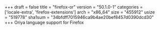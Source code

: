 +++
draft = false
title = "firefox-or"
version = "50.1.0-1"
categories = ['locale-extra', 'firefox-extensions']
arch = "x86_64"
size = "455912"
usize = "519778"
sha1sum = "34bfdff7015946ca9b4ae20bef8457d0390dcd30"
+++
Oriya language support for Firefox